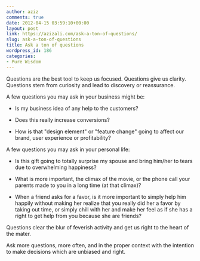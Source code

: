 ```yaml
---
author: aziz
comments: true
date: 2012-04-15 03:59:10+00:00
layout: post
link: https://azizali.com/ask-a-ton-of-questions/
slug: ask-a-ton-of-questions
title: Ask a ton of questions
wordpress_id: 186
categories:
- Pure Wisdom
---
```


Questions are the best tool to keep us focused. Questions give us clarity. Questions stem from curiosity and lead to discovery or reassurance.

A few questions you may ask in your business might be:



	
  * Is my business idea of any help to the customers?

	
  * Does this really increase conversions?

	
  * How is that "design element" or "feature change" going to affect our brand, user experience or profitability?


A few questions you may ask in your personal life:

	
  * Is this gift going to totally surprise my spouse and bring him/her to tears due to overwhelming happiness?

	
  * What is more important, the climax of the movie, or the phone call your parents made to you in a long time (at that climax)?

	
  * When a friend asks for a favor, is it more important to simply help him happily without making her realize that you really did her a favor by taking out time, or simply chill with her and make her feel as if she has a right to get help from you because she are friends?


Questions clear the blur of feverish activity and get us right to the heart of the mater.

Ask more questions, more often, and in the proper context with the intention to make decisions which are unbiased and right.
